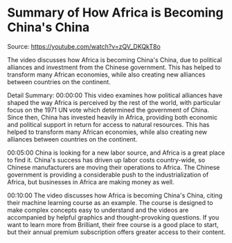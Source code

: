 # Summary of How Africa is Becoming China's China

Source: https://youtube.com/watch?v=zQV_DKQkT8o

The video discusses how Africa is becoming China's China, due to political alliances and investment from the Chinese government. This has helped to transform many African economies, while also creating new alliances between countries on the continent.

Detail Summary: 
00:00:00
This video examines how political alliances have shaped the way Africa is perceived by the rest of the world, with particular focus on the 1971 UN vote which determined the government of China. Since then, China has invested heavily in Africa, providing both economic and political support in return for access to natural resources. This has helped to transform many African economies, while also creating new alliances between countries on the continent.

00:05:00
China is looking for a new labor source, and Africa is a great place to find it. China's success has driven up labor costs country-wide, so Chinese manufacturers are moving their operations to Africa. The Chinese government is providing a considerable push to the industrialization of Africa, but businesses in Africa are making money as well.

00:10:00
The video discusses how Africa is becoming China's China, citing their machine learning course as an example. The course is designed to make complex concepts easy to understand and the videos are accompanied by helpful graphics and thought-provoking questions. If you want to learn more from Brilliant, their free course is a good place to start, but their annual premium subscription offers greater access to their content.

